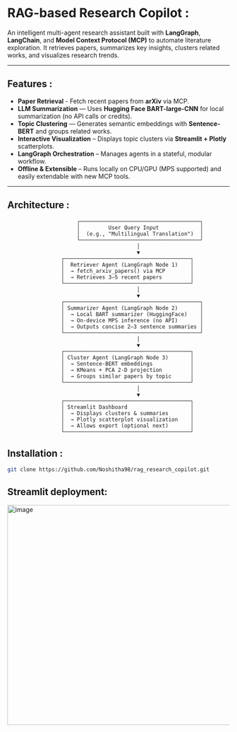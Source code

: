 # RAG-based Research Copilot :

An intelligent multi-agent research assistant built with **LangGraph**, **LangChain**, and **Model Context Protocol (MCP)** to automate literature exploration. It retrieves papers, summarizes key insights, clusters related works, and visualizes research trends.

---

## Features :
-  **Paper Retrieval** - Fetch recent papers from **arXiv** via MCP.  
-  **LLM Summarization** — Uses **Hugging Face BART-large-CNN** for local summarization (no API calls or credits).
-  **Topic Clustering** — Generates semantic embeddings with **Sentence-BERT** and groups related works.
-  **Interactive Visualization** – Displays topic clusters via **Streamlit + Plotly** scatterplots.
-  **LangGraph Orchestration** – Manages agents in a stateful, modular workflow.
-  **Offline & Extensible** – Runs locally on CPU/GPU (MPS supported) and easily extendable with new MCP tools.

---

## Architecture :
                          ┌──────────────────────────────────────┐
                          │         User Query Input             │
                          │  (e.g., "Multilingual Translation")  │
                          └──────────────────────────────────────┘
                                             │
                                             ▼
                     ┌────────────────────────────────────────┐
                     │  Retriever Agent (LangGraph Node 1)    │
                     │  → fetch_arxiv_papers() via MCP        │
                     │  → Retrieves 3–5 recent papers         │
                     └────────────────────────────────────────┘
                                             │
                                             ▼
                     ┌───────────────────────────────────────────┐
                     │ Summarizer Agent (LangGraph Node 2)       │
                     │  → Local BART summarizer (HuggingFace)    │
                     │  → On-device MPS inference (no API)       │
                     │  → Outputs concise 2–3 sentence summaries │
                     └───────────────────────────────────────────┘
                                             │
                                             ▼
                     ┌────────────────────────────────────────┐
                     │ Cluster Agent (LangGraph Node 3)       │
                     │  → Sentence-BERT embeddings            │
                     │  → KMeans + PCA 2-D projection         │
                     │  → Groups similar papers by topic      │
                     └────────────────────────────────────────┘
                                             │
                                             ▼
                     ┌────────────────────────────────────────┐
                     │ Streamlit Dashboard                    │
                     │  → Displays clusters & summaries       │
                     │  → Plotly scatterplot visualization    │
                     │  → Allows export (optional next)       │
                     └────────────────────────────────────────┘


## Installation :
```bash
git clone https://github.com/Noshitha98/rag_research_copilot.git
```
## Streamlit deployment:
<img width="1070" height="498" alt="image" src="https://github.com/user-attachments/assets/2876869d-8b62-43a7-97b5-abf9a31b4dda" />
